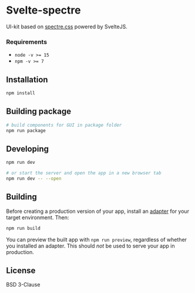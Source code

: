 # Svelte-spectre

UI-kit based on [spectre.css](https://picturepan2.github.io/spectre/) powered by SvelteJS.

### Requirements

- `node -v >= 15`
- `npm -v >= 7`

## Installation

```bash
npm install
```

## Building package

```bash
# build components for GUI in package folder
npm run package
```

## Developing

```bash
npm run dev

# or start the server and open the app in a new browser tab
npm run dev -- --open
```

## Building

Before creating a production version of your app, install an
[adapter](https://kit.svelte.dev/docs#adapters) for your target environment.
Then:

```bash
npm run build
```

You can preview the built app with `npm run preview`, regardless of whether you installed an adapter. This should _not_ be used to serve your app in production.

## License

BSD 3-Clause
